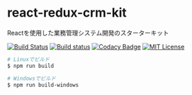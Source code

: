 # react-redux-crm-kit
Reactを使用した業務管理システム開発のスターターキット  


[![Build Status](https://travis-ci.org/Kento75/react-redux-crm-kit.svg?branch=master)](https://travis-ci.org/Kento75/react-redux-crm-kit)
[![Build status](https://ci.appveyor.com/api/projects/status/091cia9xtaygapsr/branch/master?svg=true)](https://ci.appveyor.com/project/Kento75/react-redux-crm-kit/branch/master)
[![Codacy Badge](https://api.codacy.com/project/badge/Grade/4b39eb6aae96432b943f3cae44bc70a4)](https://www.codacy.com/app/Kento75/react-redux-crm-kit?utm_source=github.com&amp;utm_medium=referral&amp;utm_content=Kento75/react-redux-crm-kit&amp;utm_campaign=Badge_Grade)
[![MIT License](http://img.shields.io/badge/license-MIT-blue.svg?style=flat)](LICENSE)



```sh
# Linuxでビルド
$ npm run build

# Windowsでビルド
$ npm run build-windows
```
